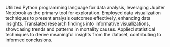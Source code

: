 Utilized Python programming language for data analysis, leveraging Jupiter Notebook as the primary tool for exploration.
Employed data visualization techniques to present analysis outcomes effectively, enhancing data insights.
Translated research findings into informative visualizations, showcasing trends and patterns in mortality causes.
Applied statistical techniques to derive meaningful insights from the dataset, contributing to informed conclusions.

